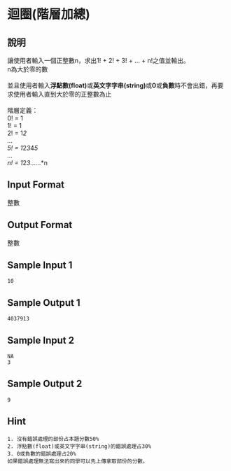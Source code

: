﻿# 迴圈(階層加總) #

## 說明 ##

讓使用者輸入一個正整數n，求出1! + 2! + 3! + … + n!之值並輸出。<br>
n為大於零的數<br>
<br>
並且使用者輸入<b>浮點數(float)</b>或<b>英文字字串(string)</b>或<b>0</b>或<b>負數</b>時不會出錯，再要求使用者輸入直到大於零的正整數為止<br>
<br>
階層定義：<br>
0! = 1<br>
1! = 1<br>
2! = 1*2<br>
...<br>
5! = 1*2*3*4*5 <br>
...<br>
n! = 1*2*3*......*n <br>

## Input Format ##

整數 <br>

## Output Format ##

整數 <br>

## Sample Input 1 ##
```
10
```

## Sample Output 1 ##
```
4037913
```
## Sample Input 2 ##
```
NA
3
```
## Sample Output 2 ##
```
9
```


## Hint ##

```
1. 沒有錯誤處理的部份占本題分數50%
2. 浮點數(float)或英文字字串(string)的錯誤處理占30%
3. 0或負數的錯誤處理占20%
如果錯誤處理無法寫出來的同學可以先上傳拿取部份的分數。
```
